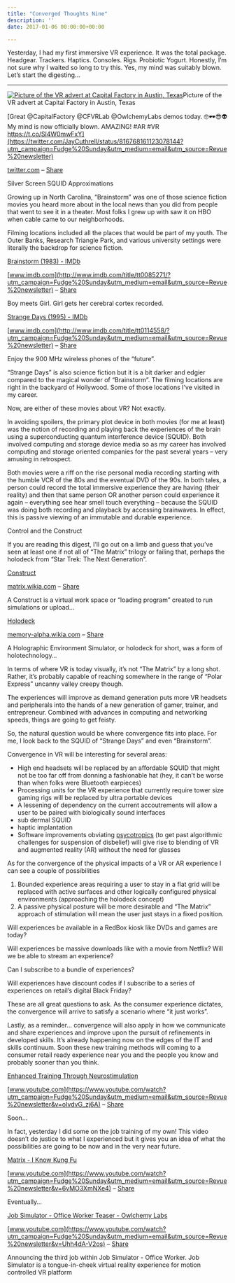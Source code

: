 ```yaml
---
title: "Converged Thoughts Nine"
description: ''
date: 2017-01-06 00:00:00+00:00

---
```


Yesterday, I had my first immersive VR experience. It was the total package. Headgear. Trackers. Haptics. Consoles. Rigs. Probiotic Yogurt. Honestly, I’m not sure why I waited so long to try this. Yes, my mind was suitably blown. Let’s start the digesting…



---

[![Picture of the VR advert at Capital Factory in Austin, Texas](https://substack.com/static/8fdb7dc768b24768a0abb241469b411e/0a47e/vr.png "Picture of the VR advert at Capital Factory in Austin, Texas")](https://substackcdn.com/image/fetch/f_auto,q_auto:good,fl_progressive:steep/https%3A%2F%2Fsubstack.com%2Fstatic%2F8fdb7dc768b24768a0abb241469b411e%2F0a47e%2Fvr.png)Picture of the VR advert at Capital Factory in Austin, Texas

[Great @CapitalFactory @CFVRLab @OwlchemyLabs demos today. 🤓🕶😎👽 My mind is now officially blown. AMAZING! #AR #VR https://t.co/Sl4W0mwFxY](https://twitter.com/JayCuthrell/status/816768161123078144?utm_campaign=Fudge%20Sunday&utm_medium=email&utm_source=Revue%20newsletter)

[twitter.com](https://twitter.com/JayCuthrell/status/816768161123078144?utm_campaign=Fudge%20Sunday&utm_medium=email&utm_source=Revue%20newsletter) – [Share](http://rev.vu/owlrY?utm_campaign=Issue&utm_content=share&utm_medium=email&utm_source=Fudge+Sunday)

Silver Screen SQUID Approximations

Growing up in North Carolina, “Brainstorm” was one of those science fiction movies you heard more about in the local news than you did from people that went to see it in a theater. Most folks I grew up with saw it on HBO when cable came to our neighborhoods.

Filming locations included all the places that would be part of my youth. The Outer Banks, Research Triangle Park, and various university settings were literally the backdrop for science fiction.

[Brainstorm (1983) - IMDb](http://www.imdb.com/title/tt0085271/?utm_campaign=Fudge%20Sunday&utm_medium=email&utm_source=Revue%20newsletter)

[www.imdb.com](http://www.imdb.com/title/tt0085271/?utm_campaign=Fudge%20Sunday&utm_medium=email&utm_source=Revue%20newsletter) – [Share](http://rev.vu/7OY3A?utm_campaign=Issue&utm_content=share&utm_medium=email&utm_source=Fudge+Sunday)

Boy meets Girl. Girl gets her cerebral cortex recorded.

[Strange Days (1995) - IMDb](http://www.imdb.com/title/tt0114558/?utm_campaign=Fudge%20Sunday&utm_medium=email&utm_source=Revue%20newsletter)

[www.imdb.com](http://www.imdb.com/title/tt0114558/?utm_campaign=Fudge%20Sunday&utm_medium=email&utm_source=Revue%20newsletter) – [Share](http://rev.vu/rjlqk?utm_campaign=Issue&utm_content=share&utm_medium=email&utm_source=Fudge+Sunday)

Enjoy the 900 MHz wireless phones of the “future”.

“Strange Days” is also science fiction but it is a bit darker and edgier compared to the magical wonder of “Brainstorm”. The filming locations are right in the backyard of Hollywood. Some of those locations I’ve visited in my career.

Now, are either of these movies about VR? Not exactly.

In avoiding spoilers, the primary plot device in both movies (for me at least) was the notion of recording and playing back the experiences of the brain using a superconducting quantum interference device (SQUID). Both involved computing and storage device media so as my career has involved computing and storage oriented companies for the past several years – very amusing in retrospect.

Both movies were a riff on the rise personal media recording starting with the humble VCR of the 80s and the eventual DVD of the 90s. In both tales, a person could record the total immersive experience they are having (their reality) and then that same person OR another person could experience it again – everything see hear smell touch everything – because the SQUID was doing both recording and playback by accessing brainwaves. In effect, this is passive viewing of an immutable and durable experience.

Control and the Construct

If you are reading this digest, I’ll go out on a limb and guess that you’ve seen at least one if not all of “The Matrix” trilogy or failing that, perhaps the holodeck from “Star Trek: The Next Generation”.

[Construct](http://matrix.wikia.com/wiki/Construct?utm_campaign=Fudge%20Sunday&utm_medium=email&utm_source=Revue%20newsletter)

[matrix.wikia.com](http://matrix.wikia.com/wiki/Construct?utm_campaign=Fudge%20Sunday&utm_medium=email&utm_source=Revue%20newsletter) – [Share](http://rev.vu/M9qJk?utm_campaign=Issue&utm_content=share&utm_medium=email&utm_source=Fudge+Sunday)

A Construct is a virtual work space or “loading program” created to run simulations or upload…

[Holodeck](http://memory-alpha.wikia.com/wiki/Holodeck?utm_campaign=Fudge%20Sunday&utm_medium=email&utm_source=Revue%20newsletter)

[memory-alpha.wikia.com](http://memory-alpha.wikia.com/wiki/Holodeck?utm_campaign=Fudge%20Sunday&utm_medium=email&utm_source=Revue%20newsletter) – [Share](http://rev.vu/7OY76?utm_campaign=Issue&utm_content=share&utm_medium=email&utm_source=Fudge+Sunday)

A Holographic Environment Simulator, or holodeck for short, was a form of holotechnology…

In terms of where VR is today visually, it’s not “The Matrix” by a long shot. Rather, it’s probably capable of reaching somewhere in the range of “Polar Express” uncanny valley creepy though.

The experiences will improve as demand generation puts more VR headsets and peripherals into the hands of a new generation of gamer, trainer, and entrepreneur. Combined with advances in computing and networking speeds, things are going to get feisty.

So, the natural question would be where convergence fits into place. For me, I look back to the SQUID of “Strange Days” and even “Brainstorm”.

Convergence in VR will be interesting for several areas:

* High end headsets will be replaced by an affordable SQUID that might not be too far off from donning a fashionable hat (hey, it can’t be worse than when folks were Bluetooth earpieces)
* Processing units for the VR experience that currently require tower size gaming rigs will be replaced by ultra portable devices
* A lessening of dependency on the current accoutrements will allow a user to be paired with biologically sound interfaces
* sub dermal SQUID
* haptic implantation
* Software improvements obviating [psycotropics](http://www.imdb.com/title/tt0104692/?utm_campaign=Fudge%20Sunday&utm_medium=email&utm_source=Revue%20newsletter) (to get past algorithmic challenges for suspension of disbelief) will give rise to blending of VR and augmented reality (AR) without the need for glasses

As for the convergence of the physical impacts of a VR or AR experience I can see a couple of possibilities

1. Bounded experience areas requiring a user to stay in a flat grid will be replaced with active surfaces and other logically configured physical environments (approaching the holodeck concept)
2. A passive physical posture will be more desirable and “The Matrix” approach of stimulation will mean the user just stays in a fixed position.

Will experiences be available in a RedBox kiosk like DVDs and games are today?

Will experiences be massive downloads like with a movie from Netflix? Will we be able to stream an experience?

Can I subscribe to a bundle of experiences?

Will experiences have discount codes if I subscribe to a series of experiences on retail’s digital Black Friday?

These are all great questions to ask. As the consumer experience dictates, the convergence will arrive to satisfy a scenario where “it just works”.

Lastly, as a reminder… convergence will also apply in how we communicate and share experiences and improve upon the pursuit of refinements in developed skills. It’s already happening now on the edges of the IT and skills continuum. Soon these new training methods will coming to a consumer retail ready experience near you and the people you know and probably sooner than you think.

[Enhanced Training Through Neurostimulation](https://www.youtube.com/watch?utm_campaign=Fudge%20Sunday&utm_medium=email&utm_source=Revue%20newsletter&v=oIvdvG_zj6A)

[www.youtube.com](https://www.youtube.com/watch?utm_campaign=Fudge%20Sunday&utm_medium=email&utm_source=Revue%20newsletter&v=oIvdvG_zj6A) – [Share](http://rev.vu/3RqKA?utm_campaign=Issue&utm_content=share&utm_medium=email&utm_source=Fudge+Sunday)

Soon…

In fact, yesterday I did some on the job training of my own! This video doesn’t do justice to what I experienced but it gives you an idea of what the possibilities are going to be now and in the very near future.

[Matrix - I Know Kung Fu](https://www.youtube.com/watch?utm_campaign=Fudge%20Sunday&utm_medium=email&utm_source=Revue%20newsletter&v=6vMO3XmNXe4)

[www.youtube.com](https://www.youtube.com/watch?utm_campaign=Fudge%20Sunday&utm_medium=email&utm_source=Revue%20newsletter&v=6vMO3XmNXe4) – [Share](http://rev.vu/9O44Y?utm_campaign=Issue&utm_content=share&utm_medium=email&utm_source=Fudge+Sunday)

Eventually…

[Job Simulator - Office Worker Teaser - Owlchemy Labs](https://www.youtube.com/watch?utm_campaign=Fudge%20Sunday&utm_medium=email&utm_source=Revue%20newsletter&v=Uhh4dA-V2os)

[www.youtube.com](https://www.youtube.com/watch?utm_campaign=Fudge%20Sunday&utm_medium=email&utm_source=Revue%20newsletter&v=Uhh4dA-V2os) – [Share](http://rev.vu/M9qmk?utm_campaign=Issue&utm_content=share&utm_medium=email&utm_source=Fudge+Sunday)

Announcing the third job within Job Simulator - Office Worker. Job Simulator is a tongue-in-cheek virtual reality experience for motion controlled VR platform

